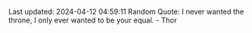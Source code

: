 Last updated: 2024-04-12 04:59:11
Random Quote: I never wanted the throne, I only ever wanted to be your equal. - Thor